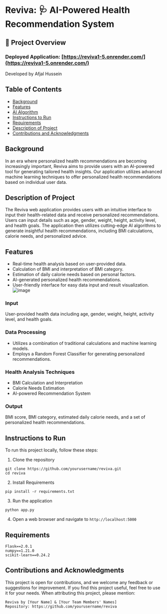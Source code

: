 # Reviva: 🩺 AI-Powered Health Recommendation System

## 🌟 Project Overview

### Deployed Application: [https://reviva1-5.onrender.com/](https://reviva1-5.onrender.com/)

Developed by Afjal Hussein

## Table of Contents
- [Background](#background)
- [Features](#features)
- [AI Algorithm](#ai-algorithm)
- [Instructions to Run](#instructions-to-run)
- [Requirements](#requirements)
- [Description of Project](#description-of-project)
- [Contributions and Acknowledgments](#contributions-and-acknowledgments)

## Background
In an era where personalized health recommendations are becoming increasingly important, Reviva aims to provide users with an AI-powered tool for generating tailored health insights. Our application utilizes advanced machine learning techniques to offer personalized health recommendations based on individual user data.

## Description of Project
The Reviva web application provides users with an intuitive interface to input their health-related data and receive personalized recommendations. Users can input details such as age, gender, weight, height, activity level, and health goals. The application then utilizes cutting-edge AI algorithms to generate insightful health recommendations, including BMI calculations, calorie needs, and personalized advice.

## Features
- Real-time health analysis based on user-provided data.
- Calculation of BMI and interpretation of BMI category.
- Estimation of daily calorie needs based on personal factors.
- AI-generated personalized health recommendations.
- User-friendly interface for easy data input and result visualization.
 ![image](https://github.com/user-attachments/assets/6bc7b0ce-3875-4b83-aa56-834b420aa828)


### Input
User-provided health data including age, gender, weight, height, activity level, and health goals.

### Data Processing
- Utilizes a combination of traditional calculations and machine learning models.
- Employs a Random Forest Classifier for generating personalized recommendations.

### Health Analysis Techniques
- BMI Calculation and Interpretation
- Calorie Needs Estimation
- AI-powered Recommendation System

### Output
BMI score, BMI category, estimated daily calorie needs, and a set of personalized health recommendations.



## Instructions to Run
To run this project locally, follow these steps:

1. Clone the repository
```
git clone https://github.com/yourusername/reviva.git
cd reviva
```

2. Install Requirements
```
pip install -r requirements.txt
```

3. Run the application
```
python app.py
```

4. Open a web browser and navigate to `http://localhost:5000`

## Requirements
```
Flask==2.0.1
numpy==1.21.0
scikit-learn==0.24.2
```

## Contributions and Acknowledgments
This project is open for contributions, and we welcome any feedback or suggestions for improvement. If you find this project useful, feel free to use it for your needs. When attributing this project, please mention:
```
Reviva by [Your Name] & [Your Team Members' Names]
Repository: https://github.com/yourusername/reviva
```
